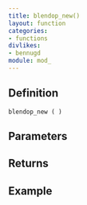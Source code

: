 ```yaml
---
title: blendop_new()
layout: function
categories:
- functions
divlikes:
- bennugd
module: mod_
---
```


## Definition

    blendop_new ( )

## Parameters

## Returns

## Example
